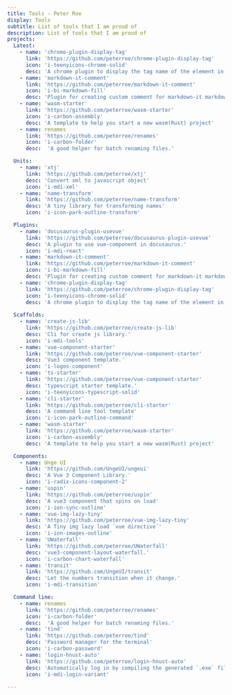 ```yaml
---
title: Tools - Peter Roe
display: Tools
subtitle: List of tools that I am proud of
description: List of tools that I am proud of
projects:
  Latest:
    - name: 'chrome-plugin-display-tag'
      link: 'https://github.com/peterroe/chrome-plugin-display-tag' 
      icon: 'i-teenyicons-chrome-solid'
      desc: 'A chrome plugin to display the tag name of the element in the browser.'
    - name: 'markdown-it-comment'
      link: 'https://github.com/peterroe/markdown-it-comment'
      icon: 'i-bi-markdown-fill'
      desc: 'Plugin for creating custom comment for markdown-it markdown parser'
    - name: 'wasm-starter'
      link: 'https://github.com/peterroe/wasm-starter'
      icon: 'i-carbon-assembly'
      desc: 'A template to help you start a new wasm(Rust) project'
    - name: renames
      link: 'https://github.com/peterroe/renames'
      icon: 'i-carbon-folder'
      desc:  'A good helper for batch renaming files.'

  Units:
    - name: 'xtj'
      link: 'https://github.com/peterroe/xtj'
      desc: 'Convert xml to javascript object'
      icon: 'i-mdi-xml'
    - name: 'name-transform'
      link: 'https://github.com/peterroe/name-transform'
      desc: 'A tiny library for transforming names'
      icon: 'i-icon-park-outline-transform'

  Plugins:
    - name: 'docusaurus-plugin-usevue'
      link: 'https://github.com/peterroe/docusaurus-plugin-usevue'
      desc: 'A plugin to use vue-component in docusaurus.'
      icon: 'i-mdi-react'
    - name: 'markdown-it-comment'
      link: 'https://github.com/peterroe/markdown-it-comment'
      icon: 'i-bi-markdown-fill'
      desc: 'Plugin for creating custom comment for markdown-it markdown parser'
    - name: 'chrome-plugin-display-tag'
      link: 'https://github.com/peterroe/chrome-plugin-display-tag' 
      icon: 'i-teenyicons-chrome-solid'
      desc: 'A chrome plugin to display the tag name of the element in the browser.'
  
  Scaffolds:
    - name: 'create-js-lib'
      link: 'https://github.com/peterroe/create-js-lib'
      desc: 'Cli for create js library.'
      icon: 'i-mdi-tools'
    - name: 'vue-component-starter'
      link: 'https://github.com/peterroe/vue-component-starter'
      desc: 'Vue3 component template.'
      icon: 'i-logos-component'
    - name: 'ts-starter'
      link: 'https://github.com/peterroe/vue-component-starter'
      desc: 'typescript starter template.'
      icon: 'i-teenyicons-typescript-solid'
    - name: 'cli-starter'
      link: 'https://github.com/peterroe/cli-starter'
      desc: 'A command line tool template'
      icon: 'i-icon-park-outline-command'
    - name: 'wasm-starter'
      link: 'https://github.com/peterroe/wasm-starter'
      icon: 'i-carbon-assembly'
      desc: 'A template to help you start a new wasm(Rust) project'

  Components:
    - name: Unge UI
      link: 'https://github.com/UngeUI/ungeui'
      desc: 'A Vue 3 Component Library.'
      icon: 'i-radix-icons-component-2'
    - name: 'uspin'
      link: 'https://github.com/peterroe/uspin'
      desc: 'A vue3 component that spins on load'
      icon: 'i-ion-sync-outline'
    - name: 'vue-img-lazy-tiny'
      link: 'https://github.com/peterroe/vue-img-lazy-tiny'
      desc: 'A Tiny img lazy load `vue directive`'
      icon: 'i-ion-images-outline'
    - name: 'UWaterfall'
      link: 'https://github.com/peterroe/UWaterfall'
      desc: 'vue3-component-layout-waterfall.'
      icon: 'i-carbon-chart-waterfall'
    - name: 'transit'
      link: 'https://github.com/UngeUI/transit'
      desc: 'Let the numbers transition when it change.'
      icon: 'i-mdi-transition'

  Command line:
    - name: renames
      link: 'https://github.com/peterroe/renames'
      icon: 'i-carbon-folder'
      desc:  'A good helper for batch renaming files.'
    - name: 'tind'
      link: 'https://github.com/peterroe/tind'
      desc: 'Password manager for the terminal'
      icon: 'i-carbon-password'
    - name: 'login-hnust-auto'
      link: 'https://github.com/peterroe/login-hnust-auto'
      desc: 'Automatically log in by compiling the generated `.exe` file'
      icon: 'i-mdi-login-variant'
  
---
```


<ListProjects :projects="frontmatter.projects"/>

<!-- <StarsRanking/> -->